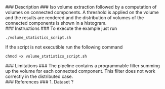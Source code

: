 <div id="description" outline_label="Description" outline_indent="0" markdown="1">
### Description ###
Iso volume extraction followed by a computation of volumes on connected components. A threshold is applied on the volume and the results are rendered and the distribution of volumes of the connected components is shown in a histogram.

</div>
<div id="instructions" outline_label="Instructions" outline_indent="0" markdown="1">
### Instructions ###
To execute the example just run

```
./volume_statistics_script.sh
```

If the script is not executible run the following command

```
chmod +x volume_statistics_script.sh
```

</div>
<div id="limitations" outline_label="Limitations" outline_indent="0" markdown="1">
### Limitations ###
The pipeline contains a programmable filter summing up the volume for each connected component. This filter does not work correctly in the distributed case.

</div>
<div id="references" outline_label="References" outline_indent="0" markdown="1">
### References ###
1. Dataset ?
</div>